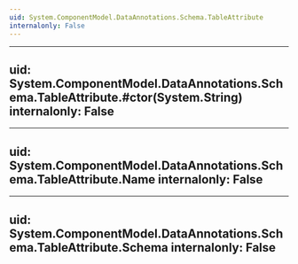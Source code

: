 ```yaml
---
uid: System.ComponentModel.DataAnnotations.Schema.TableAttribute
internalonly: False
---
```


---
uid: System.ComponentModel.DataAnnotations.Schema.TableAttribute.#ctor(System.String)
internalonly: False
---

---
uid: System.ComponentModel.DataAnnotations.Schema.TableAttribute.Name
internalonly: False
---

---
uid: System.ComponentModel.DataAnnotations.Schema.TableAttribute.Schema
internalonly: False
---
